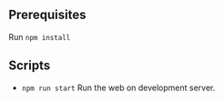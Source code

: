## Prerequisites

Run `npm install`

## Scripts

* `npm run start` Run the web on development server.
